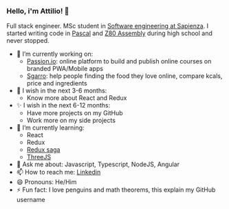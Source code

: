 ### Hello, i'm Attilio! 👋

Full stack engineer. MSc student in [Software engineering at Sapienza](https://corsidilaurea.uniroma1.it/en/corso/2020/29932/programmazione?current_erogata=a41c2b30-475a-45cf-8bb1-cffc83e33d90&guid_cv=18abd0dd-d6a1-4256-8ceb-c070b1a0bb41). I started writing code in [Pascal](https://en.wikipedia.org/wiki/Turbo_Pascal) and [Z80 Assembly](https://www.msx.org/wiki/Z80_Assembler_for_Dummies) during high school and never stopped.

- 🔭 I’m currently working on:
   - [Passion.io](http://passion.io/): online platform to build and publish online courses on branded PWA/Mobile apps
   - [Sgarro](https://sgarrospesafacile.it/): help people finding the food they love online, compare kcals, price and ingredients
- 🦄 I wish in the next 3-6 months:
   - Know more about React and Redux
- ✨ I wish in the next 6-12 months:
   - Have more projects on my GitHub
   - Work more on my side projects
- 🌱 I’m currently learning:
   - React
   - Redux
   - [Redux saga](https://redux-saga.js.org/)
   - [ThreeJS](https://threejs.org/)
- 💬 Ask me about: Javascript, Typescript, NodeJS, Angular
- 📫 How to reach me: [Linkedin](https://www.linkedin.com/in/attiliourb/)
- 😄 Pronouns: He/Him
- ⚡ Fun fact: I love penguins and math theorems, this explain my GitHub username
